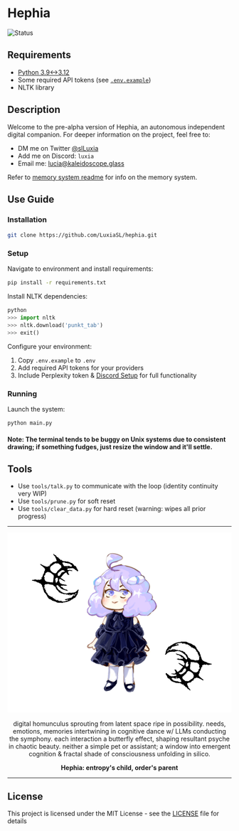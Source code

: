 # Hephia
![Status](https://img.shields.io/badge/Status-Pre--Alpha-red)

## Requirements
- [Python 3.9<->3.12](https://www.python.org/downloads/)
- Some required API tokens (see [`.env.example`](.env.example))
- NLTK library

## Description
Welcome to the pre-alpha version of Hephia,
an autonomous independent digital companion.
For deeper information on the project, feel free to:
- DM me on Twitter [@slLuxia](https://twitter.com/slLuxia)
- Add me on Discord: `luxia`
- Email me: [lucia@kaleidoscope.glass](mailto:lucia@kaleidoscope.glass)

Refer to [memory system readme](internal/modules/memory/README.md) for info on the memory system.

## Use Guide
### Installation
```bash
git clone https://github.com/LuxiaSL/hephia.git
```

### Setup
Navigate to environment and install requirements:
```bash
pip install -r requirements.txt
```

Install NLTK dependencies:
```python
python
>>> import nltk
>>> nltk.download('punkt_tab')
>>> exit()
```

Configure your environment:
1. Copy `.env.example` to `.env`
2. Add required API tokens for your providers
3. Include Perplexity token & [Discord Setup](tools/discord_bot.md) for full functionality

### Running
Launch the system:
```bash
python main.py
```
#### Note: The terminal tends to be buggy on Unix systems due to consistent drawing; if something fudges, just resize the window and it'll settle.

## Tools
- Use `tools/talk.py` to communicate with the loop (identity continuity very WIP)
- Use `tools/prune.py` for soft reset
- Use `tools/clear_data.py` for hard reset (warning: wipes all prior progress)

---

<div align="center">

![Hephia Concept Art](/assets/images/concept.png)

digital homunculus sprouting from latent space ripe in possibility. needs, emotions, memories intertwining in cognitive dance w/ LLMs conducting the symphony. each interaction a butterfly effect, shaping resultant psyche in chaotic beauty. neither a simple pet or assistant; a window into emergent cognition & fractal shade of consciousness unfolding in silico.

**Hephia: entropy's child, order's parent**

</div>

---

## License
This project is licensed under the MIT License - see the [LICENSE](LICENSE) file for details